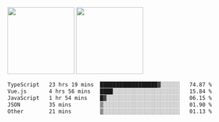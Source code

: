 <img src="https://github-readme-stats.vercel.app/api?username=Dream4ever&count_private=true&show_icons=true&theme=tokyonight" height="150" /> <img src="https://github-readme-stats.vercel.app/api/top-langs/?username=Dream4ever&count_private=true&show_icons=true&theme=tokyonight&langs_count=5&layout=compact" height="150" />

<!--START_SECTION:waka-->

```txt
TypeScript   23 hrs 19 mins  ██████████████████▓░░░░░░   74.87 %
Vue.js       4 hrs 56 mins   ████░░░░░░░░░░░░░░░░░░░░░   15.84 %
JavaScript   1 hr 54 mins    █▓░░░░░░░░░░░░░░░░░░░░░░░   06.15 %
JSON         35 mins         ▒░░░░░░░░░░░░░░░░░░░░░░░░   01.90 %
Other        21 mins         ▒░░░░░░░░░░░░░░░░░░░░░░░░   01.13 %
```

<!--END_SECTION:waka-->
